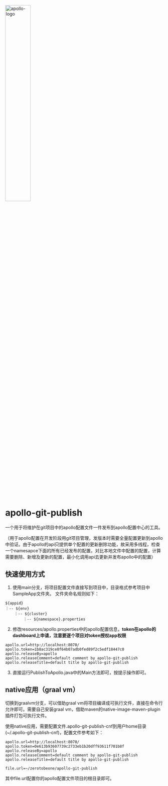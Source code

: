 <img src="https://cdn.jsdelivr.net/gh/apolloconfig/apollo@master/doc/images/logo/logo-simple.png" alt="apollo-logo" width="40%">

# apollo-git-publish
一个用于将维护在git项目中的apollo配置文件一件发布到apollo配置中心的工具。

（用于apollo配置在开发阶段用git项目管理，发版本时需要全量配置更新到apollo中验证。由于apollo的api只提供单个配置的更新删除功能，故采用多线程，检查一个namesapce下面的所有已经发布的配置，对比本地文件中配置的配置，计算需要删除、新增及更新的配置，最小化调用api去更新并发布apollo中的配置）

## 快速使用方式
1. 使用main分支，将项目配置文件直接写到项目中，目录格式参考项目中SampleApp文件夹。
文件夹命名规则如下：
```
${appid}
｜-- ${env}
    ｜-- ${cluster}
        ｜-- ${namespace}.properties
```
2. 修改resources/apollo.properties中的apollo配置信息，**token在apollo的dashboard上申请，注意要逐个项目对token授权app权限**
```
apollo.url=http://localhost:8070/
apollo.token=1b8ac319ce8f64b07adb0fed89f2c5edf18447c0
apollo.releaseBy=apollo
apollo.releaseComment=default comment by apollo-git-publish
apollo.releaseTitle=default title by apollo-git-publish
```
3. 直接运行PublishToApollo.java中的Main方法即可，按提示操作即可。

## native应用（graal vm）
切换到graalvm分支，可以借助graal vm将项目编译成可执行文件，直接在命令行允许即可。需要自己安装graal vm，借助maven的native-image-maven-plugin插件打包可执行文件。

使用native应用，需要配置文件.apollo-git-publish-cnf到用户home目录(~/.apollo-git-publish-cnf)，配置文件参考如下：
```
apollo.url=http://localhost:8070/
apollo.token=0e613b93607739c2733eb1b20dff93611f701b8f
apollo.releaseBy=apollo
apollo.releaseComment=default comment by apollo-git-publish
apollo.releaseTitle=default title by apollo-git-publish

file.url=~/zerotobeone/apollo-git-publish
```
其中file.url配置你的apollo配置文件项目的根目录即可。
